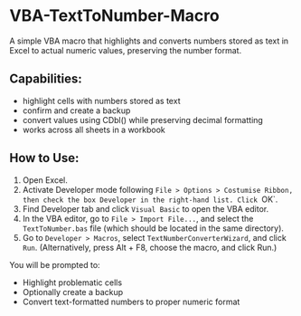 # VBA-TextToNumber-Macro
A simple VBA macro that highlights and converts numbers stored as text in Excel to actual numeric values, preserving the number format.

## Capabilities:
- highlight cells with numbers stored as text
- confirm and create a backup
- convert values using CDbl() while preserving decimal formatting
- works across all sheets in a workbook

## How to Use:

1. Open Excel.
2. Activate Developer mode following `File > Options > Costumise Ribbon, then check the box Developer in the right-hand list. Click `OK`.
2. Find Developer tab and click `Visual Basic` to open the VBA editor.
3. In the VBA editor, go to `File > Import File...`, and select the `TextToNumber.bas` file (which should be located in the same directory).
4. Go to `Developer > Macros`, select `TextNumberConverterWizard`, and click `Run`. (Alternatively, press Alt + F8, choose the macro, and click Run.)

You will be prompted to:
- Highlight problematic cells
- Optionally create a backup
- Convert text-formatted numbers to proper numeric format
